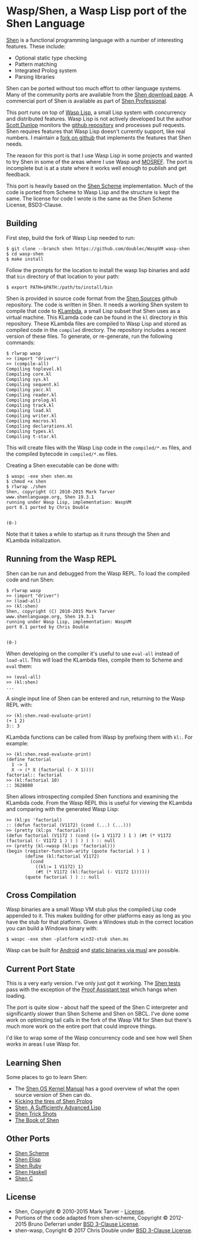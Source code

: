 # Wasp/Shen, a Wasp Lisp port of the Shen Language

[Shen](http://shenlanguage.org/) is a functional programming language with a number of interesting features. These include:

* Optional static type checking
* Pattern matching
* Integrated Prolog system
* Parsing libraries

Shen can be ported without too much effort to other language systems. Many of the community ports are available from the [Shen download page](http://shenlanguage.org/download_form.html). A commercial port of Shen is available as part of [Shen Professional](http://shenlanguage.org/professional.html).

This port runs on top of [Wasp Lisp](http://bluishcoder.co.nz/tags/waspvm/), a small Lisp system with concurrency and distributed features. Wasp Lisp is not actively developed but the author [Scott Dunlop](https://waspvm.blogspot.com/) monitors the [github repository](https://github.com/swdunlop/WaspVM/) and processes pull requests. Shen requires features that Wasp Lisp doesn't currently support, like real numbers. I maintain a [fork on github](https://github.com/doublec/WaspVM/tree/shen) that implements the features that Shen needs.

The reason for this port is that I use Wasp Lisp in some projects and wanted to try Shen in some of the areas where I use Wasp and [MOSREF](https://bluishcoder.co.nz/2009/11/28/using-wasp-lisp-secure-remote-injection.html). The port is incomplete but is at a state where it works well enough to publish and get feedback.

This port is heavily based on the [Shen Scheme](https://github.com/tizoc/shen-scheme) implementation. Much of the code is ported from Scheme to Wasp Lisp and the structure is kept the same. The license for code I wrote is the same as the Shen Scheme License, BSD3-Clause.

## Building

First step, build the fork of Wasp Lisp needed to run:

    $ git clone --branch shen https://github.com/doublec/WaspVM wasp-shen
    $ cd wasp-shen
    $ make install

Follow the prompts for the location to install the wasp lisp binaries and add that `bin` directory of that location to your path:

    $ export PATH=$PATH:/path/to/install/bin

Shen is provided in source code format from the [Shen Sources](https://github.com/Shen-Language/shen-sources) github repository. The code is written in Shen. It needs a working Shen system to compile that code to [KLambda](http://www.shenlanguage.org/learn-shen/shendoc.htm#The%20Primitive%20Functions%20of%20K%20Lambda), a small Lisp subset that Shen uses as a virtual machine. This KLamda code can be found in the `kl` directory in this repository. These KLambda files are compiled to Wasp Lisp and stored as compiled code in the `compiled` directory. The repository includes a recent version of these files. To generate, or re-generate, run the following commands:

    $ rlwrap wasp
    >> (import "driver")
    >> (compile-all)
    Compiling toplevel.kl
    Compiling core.kl
    Compiling sys.kl
    Compiling sequent.kl
    Compiling yacc.kl
    Compiling reader.kl
    Compiling prolog.kl
    Compiling track.kl
    Compiling load.kl
    Compiling writer.kl
    Compiling macros.kl
    Compiling declarations.kl
    Compiling types.kl
    Compiling t-star.kl

This will create files with the Wasp Lisp code in the `compiled/*.ms` files, and the compiled bytecode in `compiled/*.mo` files.

Creating a Shen executable can be done with:

    $ waspc -exe shen shen.ms
    $ chmod +x shen
    $ rlwrap ./shen
    Shen, copyright (C) 2010-2015 Mark Tarver
    www.shenlanguage.org, Shen 19.3.1
    running under Wasp Lisp, implementation: WaspVM
    port 0.1 ported by Chris Double
    
    
    (0-) 

Note that it takes a while to startup as it runs through the Shen and KLambda initialization.

## Running from the Wasp REPL

Shen can be run and debugged from the Wasp REPL. To load the compiled code and run Shen:

    $ rlwrap wasp
    >> (import "driver")
    >> (load-all)
    >> (kl:shen)
    Shen, copyright (C) 2010-2015 Mark Tarver
    www.shenlanguage.org, Shen 19.3.1
    running under Wasp Lisp, implementation: WaspVM
    port 0.1 ported by Chris Double


    (0-)

When developing on the compiler it's useful to use `eval-all` instead of `load-all`. This will load the KLambda files, compile them to Scheme and `eval` them:

    >> (eval-all)
    >> (kl:shen)
    ...

A single input line of Shen can be entered and run, returning to the Wasp REPL with:

    >> (kl:shen.read-evaluate-print) 
    (+ 1 2)
    3:: 3

KLambda functions can be called from Wasp by prefixing them with `kl:`. For example:

    >> (kl:shen.read-evaluate-print)
    (define factorial
      1 -> 1
      X -> (* X (factorial (- X 1))))
    factorial:: factorial
    >> (kl:factorial 10)
    :: 3628800

Shen allows introspecting compiled Shen functions and examining the KLambda code. From the Wasp REPL this is useful for viewing the KLambda and comparing with the generated Wasp Lisp:

    >> (kl:ps 'factorial)
    :: (defun factorial (V1172) (cond (...) (...)))
    >> (pretty (kl:ps 'factorial))
    (defun factorial (V1172 ) (cond ((= 1 V1172 ) 1 ) (#t (* V1172 (factorial (- V1172 1 ) ) ) ) ) ) :: null
    >> (pretty (kl->wasp (kl:ps 'factorial)))
    (begin (register-function-arity (quote factorial ) 1 )
           (define (kl:factorial V1172)
             (cond
               ((kl:= 1 V1172) 1)
               (#t (* V1172 (kl:factorial (- V1172 1))))))
           (quote factorial ) ) :: null

## Cross Compilation

Wasp binaries are a small Wasp VM stub plus the compiled Lisp code appended to it. This makes building for other platforms easy as long as you have the stub for that platform. Given a Windows stub in the correct location you can build a Windows binary with:

    $ waspc -exe shen -platform win32-stub shen.ms

Wasp can be built for [Android](https://bluishcoder.co.nz/2013/05/09/building-wasp-lisp-and-mosref-for-android.html) and [static binaries via musl](https://bluishcoder.co.nz/2016/06/05/building-static-wasp-lisp-binaries.html) are possible.

## Current Port State

This is a very early version. I've only just got it working. The [Shen tests](https://github.com/Shen-Language/shen-sources/tree/master/tests) pass with the exception of the [Proof Assistant test](https://github.com/Shen-Language/shen-sources/blob/master/tests/proof%20assistant.shen) which hangs when loading.

The port is quite slow - about half the speed of the Shen C interpreter and significantly slower than Shen Scheme and Shen on SBCL. I've done some work on optimizing tail calls in the fork of the Wasp VM for Shen but there's much more work on the entire port that could improve things.

I'd like to wrap some of the Wasp concurrency code and see how well Shen works in areas I use Wasp for.

## Learning Shen

Some places to go to learn Shen:

* The [Shen OS Kernel Manual](http://shenlanguage.org/learn-shen/index.html) has a good overview of what the open source version of Shen can do. 
* [Kicking the tires of Shen Prolog](https://bluishcoder.co.nz/2016/08/30/kicking-the-tires-of-shen-prolog.html)
* [Shen, A Sufficiently Advanced Lisp](https://www.youtube.com/watch?v=lMcRBdSdO_U)
* [Shen Trick Shots](https://www.youtube.com/watch?v=BUJNyHAeAc8)
* [The Book of Shen](https://www.amazon.co.uk/Book-Shen-Third-Mark-Tarver/dp/1784562130)

## Other Ports

* [Shen Scheme](https://github.com/tizoc/shen-scheme)
* [Shen Elisp](http://github.com/deech/shen-elisp)
* [Shen Ruby](https://github.com/gregspurrier/shen-ruby)
* [Shen Haskell](https://github.com/mthom/shentong)
* [Shen C](https://github.com/otabat/shen-c/)

## License

- Shen, Copyright © 2010-2015 Mark Tarver - [License](http://www.shenlanguage.org/license.pdf).
- Portions of the code adapted from shen-scheme, Copyright © 2012-2015 Bruno Deferrari under [BSD 3-Clause License](http://opensource.org/licenses/BSD-3-Clause).
- shen-wasp, Coyright © 2017 Chris Double under [BSD 3-Clause License](http://opensource.org/licenses/BSD-3-Clause).
